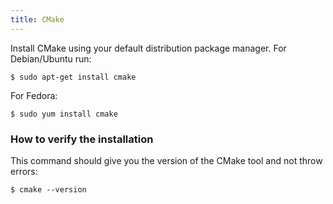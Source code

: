 ```yaml
---
title: CMake
---
```


Install CMake using your default distribution package manager.
For Debian/Ubuntu run:

```shell
$ sudo apt-get install cmake
```

For Fedora:

```shell
$ sudo yum install cmake
```


### How to verify the installation

This command should give you the version of the CMake tool and not throw errors:

```shell
$ cmake --version
```
